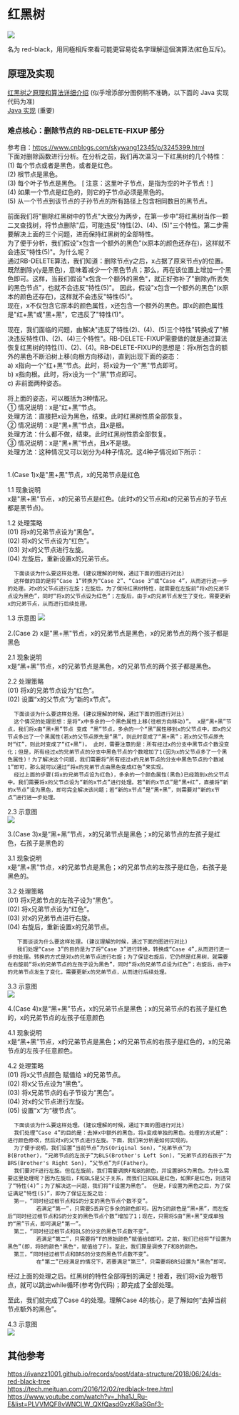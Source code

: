 # 红黑树
![](./红黑树规则.png)  

名为 red-black，用同極相斥來看可能更容易從名字理解這個演算法(紅色互斥)。  

## 原理及实现
[红黑树之原理和算法详细介绍](https://www.cnblogs.com/skywang12345/p/3245399.html) (似乎增添部分图例稍不准确，以下面的 Java 实现代码为准)  
[Java 实现](./RBTree.java) (重要)  

### 难点核心：删除节点的 RB-DELETE-FIXUP 部分
参考自：https://www.cnblogs.com/skywang12345/p/3245399.html  
下面对删除函数进行分析。在分析之前，我们再次温习一下红黑树的几个特性：  
(1) 每个节点或者是黑色，或者是红色。  
(2) 根节点是黑色。  
(3) 每个叶子节点是黑色。 [ 注意：这里叶子节点，是指为空的叶子节点！]  
(4) 如果一个节点是红色的，则它的子节点必须是黑色的。  
(5) 从一个节点到该节点的子孙节点的所有路径上包含相同数目的黑节点。  

前面我们将"删除红黑树中的节点"大致分为两步，在第一步中"将红黑树当作一颗二叉查找树，将节点删除"后，可能违反"特性(2)、(4)、(5)"三个特性。第二步需要解决上面的三个问题，进而保持红黑树的全部特性。  
为了便于分析，我们假设"x包含一个额外的黑色"(x原本的颜色还存在)，这样就不会违反"特性(5)"。为什么呢？  
通过RB-DELETE算法，我们知道：删除节点y之后，x占据了原来节点y的位置。 既然删除y(y是黑色)，意味着减少一个黑色节点；那么，再在该位置上增加一个黑色即可。这样，当我们假设"x包含一个额外的黑色"，就正好弥补了"删除y所丢失的黑色节点"，也就不会违反"特性(5)"。 因此，假设"x包含一个额外的黑色"(x原本的颜色还存在)，这样就不会违反"特性(5)"。  
现在，x不仅包含它原本的颜色属性，x还包含一个额外的黑色。即x的颜色属性是"红+黑"或"黑+黑"，它违反了"特性(1)"。  

现在，我们面临的问题，由解决"违反了特性(2)、(4)、(5)三个特性"转换成了"解决违反特性(1)、(2)、(4)三个特性"。RB-DELETE-FIXUP需要做的就是通过算法恢复红黑树的特性(1)、(2)、(4)。RB-DELETE-FIXUP的思想是：将x所包含的额外的黑色不断沿树上移(向根方向移动)，直到出现下面的姿态：  
a) x指向一个"红+黑"节点。此时，将x设为一个"黑"节点即可。  
b) x指向根。此时，将x设为一个"黑"节点即可。  
c) 非前面两种姿态。  

将上面的姿态，可以概括为3种情况。  
① 情况说明：x是“红+黑”节点。  
    处理方法：直接把x设为黑色，结束。此时红黑树性质全部恢复。  
② 情况说明：x是“黑+黑”节点，且x是根。  
    处理方法：什么都不做，结束。此时红黑树性质全部恢复。  
③ 情况说明：x是“黑+黑”节点，且x不是根。  
    处理方法：这种情况又可以划分为4种子情况。这4种子情况如下所示：  

<br/>
1.(Case 1)x是"黑+黑"节点，x的兄弟节点是红色

1.1 现象说明  
x是"黑+黑"节点，x的兄弟节点是红色。(此时x的父节点和x的兄弟节点的子节点都是黑节点)。  

1.2 处理策略  
(01) 将x的兄弟节点设为“黑色”。  
(02) 将x的父节点设为“红色”。  
(03) 对x的父节点进行左旋。  
(04) 左旋后，重新设置x的兄弟节点。  

      下面谈谈为什么要这样处理。(建议理解的时候，通过下面的图进行对比)
      这样做的目的是将“Case 1”转换为“Case 2”、“Case 3”或“Case 4”，从而进行进一步的处理。对x的父节点进行左旋；左旋后，为了保持红黑树特性，就需要在左旋前“将x的兄弟节点设为黑色”，同时“将x的父节点设为红色”；左旋后，由于x的兄弟节点发生了变化，需要更新x的兄弟节点，从而进行后续处理。

1.3 示意图
![](./delete%20case%201.jpeg)  

 

2.(Case 2) x是"黑+黑"节点，x的兄弟节点是黑色，x的兄弟节点的两个孩子都是黑色  

2.1 现象说明  
x是“黑+黑”节点，x的兄弟节点是黑色，x的兄弟节点的两个孩子都是黑色。  

2.2 处理策略  
(01) 将x的兄弟节点设为“红色”。  
(02) 设置“x的父节点”为“新的x节点”。  

      下面谈谈为什么要这样处理。(建议理解的时候，通过下面的图进行对比)
      这个情况的处理思想：是将“x中多余的一个黑色属性上移(往根方向移动)”。 x是“黑+黑”节点，我们将x由“黑+黑”节点 变成 “黑”节点，多余的一个“黑”属性移到x的父节点中，即x的父节点多出了一个黑属性(若x的父节点原先是“黑”，则此时变成了“黑+黑”；若x的父节点原先时“红”，则此时变成了“红+黑”)。 此时，需要注意的是：所有经过x的分支中黑节点个数没变化；但是，所有经过x的兄弟节点的分支中黑色节点的个数增加了1(因为x的父节点多了一个黑色属性)！为了解决这个问题，我们需要将“所有经过x的兄弟节点的分支中黑色节点的个数减1”即可，那么就可以通过“将x的兄弟节点由黑色变成红色”来实现。
      经过上面的步骤(将x的兄弟节点设为红色)，多余的一个颜色属性(黑色)已经跑到x的父节点中。我们需要将x的父节点设为“新的x节点”进行处理。若“新的x节点”是“黑+红”，直接将“新的x节点”设为黑色，即可完全解决该问题；若“新的x节点”是“黑+黑”，则需要对“新的x节点”进行进一步处理。

2.3 示意图  
![](./delete%20case%202.jpeg)  

 

3.(Case 3)x是“黑+黑”节点，x的兄弟节点是黑色；x的兄弟节点的左孩子是红色，右孩子是黑色的  

3.1 现象说明  
x是“黑+黑”节点，x的兄弟节点是黑色；x的兄弟节点的左孩子是红色，右孩子是黑色的。  

3.2 处理策略  
(01) 将x兄弟节点的左孩子设为“黑色”。  
(02) 将x兄弟节点设为“红色”。  
(03) 对x的兄弟节点进行右旋。  
(04) 右旋后，重新设置x的兄弟节点。  

       下面谈谈为什么要这样处理。(建议理解的时候，通过下面的图进行对比)
       我们处理“Case 3”的目的是为了将“Case 3”进行转换，转换成“Case 4”,从而进行进一步的处理。转换的方式是对x的兄弟节点进行右旋；为了保证右旋后，它仍然是红黑树，就需要在右旋前“将x的兄弟节点的左孩子设为黑色”，同时“将x的兄弟节点设为红色”；右旋后，由于x的兄弟节点发生了变化，需要更新x的兄弟节点，从而进行后续处理。

3.3 示意图  
![](./delete%20case%203.jpeg)  

 

4.(Case 4)x是“黑+黑”节点，x的兄弟节点是黑色；x的兄弟节点的右孩子是红色的，x的兄弟节点的左孩子任意颜色  

4.1 现象说明  
x是“黑+黑”节点，x的兄弟节点是黑色；x的兄弟节点的右孩子是红色的，x的兄弟节点的左孩子任意颜色。  

4.2 处理策略  
(01) 将x父节点颜色 赋值给 x的兄弟节点。  
(02) 将x父节点设为“黑色”。  
(03) 将x兄弟节点的右子节设为“黑色”。  
(04) 对x的父节点进行左旋。  
(05) 设置“x”为“根节点”。  

      下面谈谈为什么要这样处理。(建议理解的时候，通过下面的图进行对比)
      我们处理“Case 4”的目的是：去掉x中额外的黑色，将x变成单独的黑色。处理的方式是“：进行颜色修改，然后对x的父节点进行左旋。下面，我们来分析是如何实现的。
      为了便于说明，我们设置“当前节点”为S(Original Son)，“兄弟节点”为B(Brother)，“兄弟节点的左孩子”为BLS(Brother's Left Son)，“兄弟节点的右孩子”为BRS(Brother's Right Son)，“父节点”为F(Father)。
      我们要对F进行左旋。但在左旋前，我们需要调换F和B的颜色，并设置BRS为黑色。为什么需要这里处理呢？因为左旋后，F和BLS是父子关系，而我们已知BL是红色，如果F是红色，则违背了“特性(4)”；为了解决这一问题，我们将“F设置为黑色”。 但是，F设置为黑色之后，为了保证满足“特性(5)”，即为了保证左旋之后：
      第一，“同时经过根节点和S的分支的黑色节点个数不变”。
             若满足“第一”，只需要S丢弃它多余的颜色即可。因为S的颜色是“黑+黑”，而左旋后“同时经过根节点和S的分支的黑色节点个数”增加了1；现在，只需将S由“黑+黑”变成单独的“黑”节点，即可满足“第一”。
      第二，“同时经过根节点和BLS的分支的黑色节点数不变”。
             若满足“第二”，只需要将“F的原始颜色”赋值给B即可。之前，我们已经将“F设置为黑色”(即，将B的颜色"黑色"，赋值给了F)。至此，我们算是调换了F和B的颜色。
      第三，“同时经过根节点和BRS的分支的黑色节点数不变”。
             在“第二”已经满足的情况下，若要满足“第三”，只需要将BRS设置为“黑色”即可。
经过上面的处理之后。红黑树的特性全部得到的满足！接着，我们将x设为根节点，就可以跳出while循环(参考伪代码)；即完成了全部处理。  

至此，我们就完成了Case 4的处理。理解Case 4的核心，是了解如何“去掉当前节点额外的黑色”。  

4.3 示意图  
![](./delete%20case%204.jpeg)  



## 其他参考
https://ivanzz1001.github.io/records/post/data-structure/2018/06/24/ds-red-black-tree  
https://tech.meituan.com/2016/12/02/redblack-tree.html  
https://www.youtube.com/watch?v=_hha1J_Ru-E&list=PLVVMQF8vWNCLW_QXfQasdGvzK8aSGnf3-  
